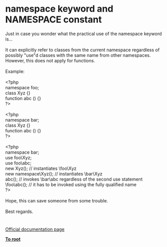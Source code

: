 # namespace keyword and __NAMESPACE__ constant




<div class="phpcode"><span class="html">
Just in case you wonder what the practical use of the namespace keyword is...
<br>
<br>It can explicitly refer to classes from the current namespace regardless of possibly &quot;use&quot;d classes with the same name from other namespaces. However, this does not apply for functions.
<br>
<br>Example:
<br>
<br><span class="default">&lt;?php
<br></span><span class="keyword">namespace </span><span class="default">foo</span><span class="keyword">;
<br>class </span><span class="default">Xyz </span><span class="keyword">{}
<br>function </span><span class="default">abc </span><span class="keyword">() {}
<br></span><span class="default">?&gt;
<br></span>
<br><span class="default">&lt;?php
<br></span><span class="keyword">namespace </span><span class="default">bar</span><span class="keyword">;
<br>class </span><span class="default">Xyz </span><span class="keyword">{}
<br>function </span><span class="default">abc </span><span class="keyword">() {}
<br></span><span class="default">?&gt;
<br></span>
<br><span class="default">&lt;?php
<br></span><span class="keyword">namespace </span><span class="default">bar</span><span class="keyword">;
<br>use </span><span class="default">foo</span><span class="keyword">\</span><span class="default">Xyz</span><span class="keyword">;
<br>use </span><span class="default">foo</span><span class="keyword">\</span><span class="default">abc</span><span class="keyword">;
<br>new </span><span class="default">Xyz</span><span class="keyword">(); </span><span class="comment">// instantiates \foo\Xyz
<br></span><span class="keyword">new namespace\</span><span class="default">Xyz</span><span class="keyword">(); </span><span class="comment">// instantiates \bar\Xyz
<br></span><span class="default">abc</span><span class="keyword">(); </span><span class="comment">// invokes \bar\abc regardless of the second use statement
<br></span><span class="keyword">\</span><span class="default">foo</span><span class="keyword">\</span><span class="default">abc</span><span class="keyword">(); </span><span class="comment">// it has to be invoked using the fully qualified name
<br></span><span class="default">?&gt;
<br></span>
<br>Hope, this can save someone from some trouble.
<br>
<br>Best regards.</span>
</div>
  

#

[Official documentation page](https://www.php.net/manual/en/language.namespaces.nsconstants.php)

**[To root](/)**